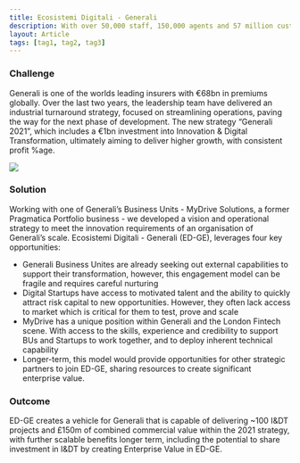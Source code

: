 ```yaml
---
title: Ecosistemi Digitali - Generali
description: With over 50,000 staff, 150,000 agents and 57 million customers spread over 50 countries, leveraging the resources required to deliver meaningful Innovation & Digital Transformation is a complex challenge.
layout: Article
tags: [tag1, tag2, tag3]
---
```

<div class="bg-white">
<h3 class="text-green pt-4">Challenge</h3>
<p class="py-4">Generali is one of the worlds leading insurers with €68bn in premiums globally. Over the last two
years, the leadership team have delivered an industrial turnaround strategy, focused on streamlining
operations, paving the way for the next phase of development. The new strategy “Generali 2021”, which includes
a €1bn investment into Innovation & Digital Transformation, ultimately aiming to deliver higher growth, with
consistent profit %age.</p>
</div>
<div class="md:-mx-32 text-center">
<img src="/EDGE.svg" class="w-100">
</div>
<div class="bg-white py-4">
<h3 class="text-green t-4">Solution</h3>
<p class="py-4">Working with one of Generali’s Business Units - MyDrive Solutions, a former Pragmatica Portfolio
business - we developed a vision and operational strategy to meet the innovation requirements of an
organisation of Generali’s scale. Ecosistemi Digitali - Generali (ED-GE), leverages four key opportunities:</p>
<ul class="pb-4">
<li class="py-2">Generali Business Unites are already seeking out external capabilities to support their
transformation, however, this engagement model can be fragile and requires careful nurturing</li>
<li class="py-2">Digital Startups have access to motivated talent and the ability to quickly attract risk
capital to new opportunities. However, they often lack access to market which is critical for them to test,
prove and scale</li>
<li class="py-2">MyDrive has a unique position within Generali and the London Fintech scene. With access to the
skills, experience and credibility to support BUs and Startups to work together, and to deploy inherent
technical capability</li>
<li class="py-2">Longer-term, this model would provide opportunities for other strategic partners to join
ED-GE, sharing resources to create significant enterprise value.</li>
</ul>
</div>
<div class="bg-white bg-blue-lightest rounded p-4 md:-m-4">
<h3 class="text-blue-darker">Outcome</h3>
<p class="pt-4 font-bold font-green-dark">ED-GE creates a vehicle for Generali that is capable of delivering ~100
I&DT projects and £150m of combined commercial value within the 2021 strategy, with further scalable benefits
longer term, including the potential to share investment in I&DT by creating Enterprise Value in ED-GE.</p>
</div>